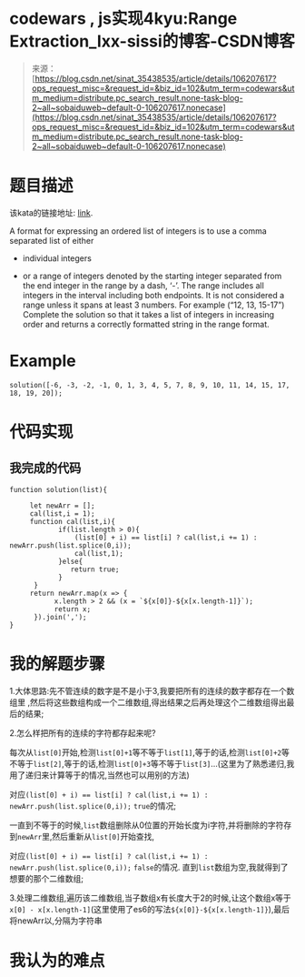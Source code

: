 <!--yml
category: codewars
date: 2022-08-13 11:50:42
-->

# codewars , js实现4kyu:Range Extraction_lxx-sissi的博客-CSDN博客

> 来源：[https://blog.csdn.net/sinat_35438535/article/details/106207617?ops_request_misc=&request_id=&biz_id=102&utm_term=codewars&utm_medium=distribute.pc_search_result.none-task-blog-2~all~sobaiduweb~default-0-106207617.nonecase](https://blog.csdn.net/sinat_35438535/article/details/106207617?ops_request_misc=&request_id=&biz_id=102&utm_term=codewars&utm_medium=distribute.pc_search_result.none-task-blog-2~all~sobaiduweb~default-0-106207617.nonecase)

# 题目描述

该kata的链接地址: [link](https://www.codewars.com/kata/51ba717bb08c1cd60f00002f).

A format for expressing an ordered list of integers is to use a comma separated list of either

*   individual integers

*   or a range of integers denoted by the starting integer separated from the end integer in the range by a dash, ‘-’. The range includes all integers in the interval including both endpoints. It is not considered a range unless it spans at least 3 numbers. For example (“12, 13, 15-17”)
    Complete the solution so that it takes a list of integers in increasing order and returns a correctly formatted string in the range format.

# Example

```
solution([-6, -3, -2, -1, 0, 1, 3, 4, 5, 7, 8, 9, 10, 11, 14, 15, 17, 18, 19, 20]); 
```

# 代码实现

## 我完成的代码

```
function solution(list){

	 let newArr = [];
	 cal(list,i = 1);
	 function cal(list,i){
	        if(list.length > 0){  
	            (list[0] + i) == list[i] ? cal(list,i += 1) : newArr.push(list.splice(0,i));
	            cal(list,1);
	        }else{
	           return true;
	        }
	  }
	 return newArr.map(x => {
	       x.length > 2 && (x = `${x[0]}-${x[x.length-1]}`);
	       return x;
	  }).join(',');
} 
```

# 我的解题步骤

1.大体思路:先不管连续的数字是不是小于3,我要把所有的连续的数字都存在一个数组里 ,然后将这些数组构成一个二维数组,得出结果之后再处理这个二维数组得出最后的结果;

2.怎么样把所有的连续的字符都存起来呢?

每次从`list[0]`开始,检测`list[0]+1`等不等于`list[1]`,等于的话,检测`list[0]+2`等不等于`list[2]`,等于的话,检测`list[0]+3`等不等于`list[3]`…(这里为了熟悉递归,我用了递归来计算等于的情况,当然也可以用别的方法)

对应`(list[0] + i) == list[i] ? cal(list,i += 1) : newArr.push(list.splice(0,i));` `true`的情况;

一直到不等于的时候,`list`数组删除从0位置的开始长度为i字符,并将删除的字符存到`newArr`里,然后重新从`list[0]`开始查找,

对应`(list[0] + i) == list[i] ? cal(list,i += 1) : newArr.push(list.splice(0,i));` `false`的情况.
直到`list`数组为空,我就得到了想要的那个二维数组;

3.处理二维数组,遍历该二维数组,当子数组x有长度大于2的时候,让这个数组x等于 `x[0] - x[x.length-1]`(这里使用了es6的写法`${x[0]}-${x[x.length-1]}`),最后将newArr以,分隔为字符串

# 我认为的难点